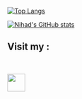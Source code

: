 [![Top Langs](https://github-readme-stats.vercel.app/api/top-langs/?username=NihadZeidan&theme=dark&layout=compact&show_icons=true)](https://github.com/NihadZeidan)

[![Nihad's GitHub stats](https://github-readme-stats.vercel.app/api?username=NihadZeidan&theme=dark&show_icons=true&show_owner=true&&hide=stars,issues)](https://github.com/NihadZeidan)


## Visit my :
 <br />

 <a href="https://www.linkedin.com/in/nihadzeidan/" target="_blank"> <img width="40px" height="40px" src="https://acorjordan.org/wp-content/uploads/2019/11/linkedin-logo.png" /> </a>
